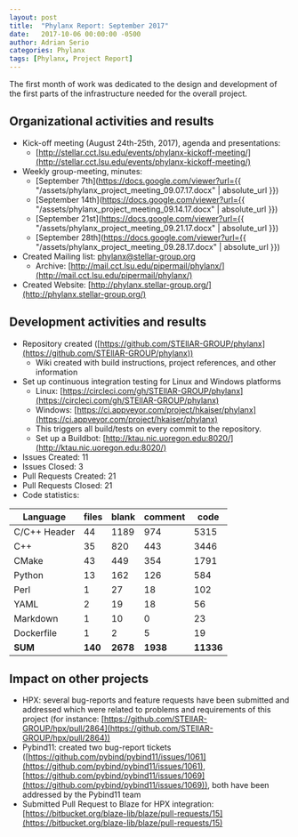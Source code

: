```yaml
---
layout: post
title:  "Phylanx Report: September 2017"
date:   2017-10-06 00:00:00 -0500
author: Adrian Serio
categories: Phylanx
tags: [Phylanx, Project Report]
---
```

The first month of work was dedicated to the design and development of the first parts of the infrastructure needed for the overall project.

## Organizational activities and results


* Kick-off meeting (August 24th-25th, 2017), agenda and presentations:
    * [http://stellar.cct.lsu.edu/events/phylanx-kickoff-meeting/](http://stellar.cct.lsu.edu/events/phylanx-kickoff-meeting/)
* Weekly group-meeting, minutes:
    * [September 7th](https://docs.google.com/viewer?url={{ "/assets/phylanx_project_meeting_09.07.17.docx" | absolute_url }})
    * [September 14th](https://docs.google.com/viewer?url={{ "/assets/phylanx_project_meeting_09.14.17.docx" | absolute_url }})
    * [September 21st](https://docs.google.com/viewer?url={{ "/assets/phylanx_project_meeting_09.21.17.docx" | absolute_url }})
    * [September 28th](https://docs.google.com/viewer?url={{ "/assets/phylanx_project_meeting_09.28.17.docx" | absolute_url }})
* Created Mailing list: phylanx@stellar-group.org
    * Archive: [http://mail.cct.lsu.edu/pipermail/phylanx/](http://mail.cct.lsu.edu/pipermail/phylanx/)
* Created Website: [http://phylanx.stellar-group.org/](http://phylanx.stellar-group.org/)

## Development activities and results

* Repository created ([https://github.com/STEllAR-GROUP/phylanx](https://github.com/STEllAR-GROUP/phylanx))
    * Wiki created with build instructions, project references, and other information
* Set up continuous integration testing for Linux and Windows platforms
    * Linux: [https://circleci.com/gh/STEllAR-GROUP/phylanx](https://circleci.com/gh/STEllAR-GROUP/phylanx)
    * Windows: [https://ci.appveyor.com/project/hkaiser/phylanx](https://ci.appveyor.com/project/hkaiser/phylanx)
    * This triggers all build/tests on every commit to the repository.
    * Set up a Buildbot: [http://ktau.nic.uoregon.edu:8020/](http://ktau.nic.uoregon.edu:8020/)
* Issues Created: 11
* Issues Closed: 3
* Pull Requests Created: 21
* Pull Requests Closed: 21
* Code statistics:

 Language               |     files    |     blank    |   comment    |      code
 ---------------------- | ------------ | ------------ | ------------ | ---------
 C/C++ Header           |        44    |      1189    |       974    |      5315
 C++                    |        35    |       820    |       443    |      3446
 CMake                  |        43    |       449    |       354    |      1791
 Python                 |        13    |       162    |       126    |       584
 Perl                   |         1    |        27    |        18    |       102
 YAML                   |         2    |        19    |        18    |        56
 Markdown               |         1    |        10    |         0    |        23
 Dockerfile             |         1    |         2    |         5    |        19
 **SUM**                |     **140**  |    **2678**  |    **1938**  |   **11336**

## Impact on other projects

* HPX: several bug-reports and feature requests have been submitted and addressed which were related to problems and requirements of this project (for instance: [https://github.com/STEllAR-GROUP/hpx/pull/2864](https://github.com/STEllAR-GROUP/hpx/pull/2864))
* Pybind11: created two bug-report tickets ([https://github.com/pybind/pybind11/issues/1061](https://github.com/pybind/pybind11/issues/1061), [https://github.com/pybind/pybind11/issues/1069](https://github.com/pybind/pybind11/issues/1069)), both have been addressed by the Pybind11 team
* Submitted Pull Request to Blaze for HPX integration: [https://bitbucket.org/blaze-lib/blaze/pull-requests/15](https://bitbucket.org/blaze-lib/blaze/pull-requests/15)

